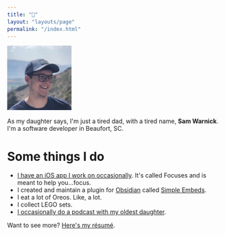 ```yaml
---
title: "👋"
layout: "layouts/page"
permalink: "/index.html"
---
```


<div class="flex flex-col sm:flex-row items-center gap-4 border-b">
<img src="./profile.jpg" alt="Picture of Sam Warnick" height="150" width="150" class="rounded-full shadow"></img>

As my daughter says, I'm just a tired dad, with a tired name, **Sam Warnick**. I'm a software developer in Beaufort, SC.
</div>

# Some things I do

-   [I have an iOS app I work on occasionally](https://apps.apple.com/us/app/focuses/id1492385864?ls=1). It's called Focuses and is meant to help you...focus.
-   I created and maintain a plugin for [Obsidian](https://obsidian.md) called [Simple Embeds](https://github.com/samwarnick/obsidian-simple-embeds).
-   I eat a lot of Oreos. Like, a lot.
-   I collect LEGO sets.
-   [I occasionally do a podcast with my oldest daughter](https://lilyandsam.show).

Want to see more? [Here's my résumé](/resume).
